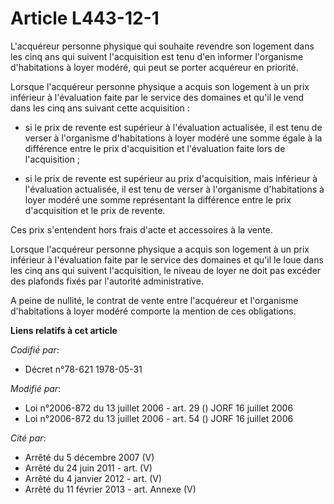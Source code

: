 # Article L443-12-1

L'acquéreur personne physique qui souhaite revendre son logement dans les cinq ans qui suivent l'acquisition est tenu d'en
informer l'organisme d'habitations à loyer modéré, qui peut se porter acquéreur en priorité.

Lorsque l'acquéreur personne physique a acquis son logement à un prix inférieur à l'évaluation faite par le service des
domaines et qu'il le vend dans les cinq ans suivant cette acquisition :

- si le prix de revente est supérieur à l'évaluation actualisée, il est tenu de verser à l'organisme d'habitations à loyer
modéré une somme égale à la différence entre le prix d'acquisition et l'évaluation faite lors de l'acquisition ;

- si le prix de revente est supérieur au prix d'acquisition, mais inférieur à l'évaluation actualisée, il est tenu de verser
à l'organisme d'habitations à loyer modéré une somme représentant la différence entre le prix d'acquisition et le prix de
revente.

Ces prix s'entendent hors frais d'acte et accessoires à la vente.

Lorsque l'acquéreur personne physique a acquis son logement à un prix inférieur à l'évaluation faite par le service des
domaines et qu'il le loue dans les cinq ans qui suivent l'acquisition, le niveau de loyer ne doit pas excéder des plafonds
fixés par l'autorité administrative.

A peine de nullité, le contrat de vente entre l'acquéreur et l'organisme d'habitations à loyer modéré comporte la mention de
ces obligations.

**Liens relatifs à cet article**

_Codifié par_:

  - Décret n°78-621 1978-05-31

_Modifié par_:

  - Loi n°2006-872 du 13 juillet 2006 - art. 29 () JORF 16 juillet 2006
  - Loi n°2006-872 du 13 juillet 2006 - art. 54 () JORF 16 juillet 2006

_Cité par_:

  - Arrêté du 5 décembre 2007 (V)
  - Arrêté du 24 juin 2011 - art. (V)
  - Arrêté du 4 janvier 2012 - art. (V)
  - Arrêté du 11 février 2013 - art. Annexe (V)
